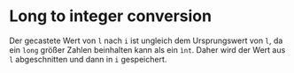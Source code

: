 # Long to integer conversion
Der gecastete Wert von `l` nach `i` ist ungleich dem Ursprungswert von `l`, da ein `long`
 größer Zahlen beinhalten kann als ein `ìnt`. Daher wird der Wert aus `l` abgeschnitten 
 und dann in `i` gespeichert.